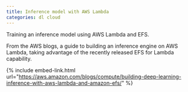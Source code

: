 ```yaml
---
title: Inference model with AWS Lambda
categories: dl cloud
---
```


Training an inference model using AWS Lambda and EFS.

<!-- - -->

From the AWS blogs, a guide to building an inference engine on AWS Lambda, taking advantage of the recently released EFS for Lambda capability.

{% include embed-link.html url="https://aws.amazon.com/blogs/compute/building-deep-learning-inference-with-aws-lambda-and-amazon-efs/" %}